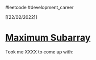 #leetcode #development_career 

[[22/02/2022]]
# [Maximum Subarray](https://leetcode.com/problems/maximum-subarray/)
Took me XXXX to come up with:
```

```
